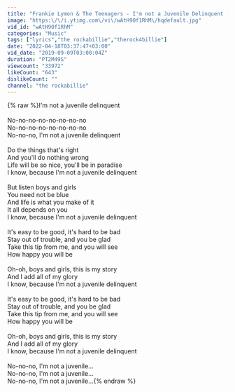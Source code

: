 ```yaml
---
title: "Frankie Lymon & The Teenagers - I'm not a Juvenile Delinquent (1956) - HD"
image: "https:\/\/i.ytimg.com\/vi\/wAtH90f1RhM\/hqdefault.jpg"
vid_id: "wAtH90f1RhM"
categories: "Music"
tags: ["lyrics","the rockabillie","therock4billie"]
date: "2022-04-18T03:37:47+03:00"
vid_date: "2019-09-09T03:00:04Z"
duration: "PT2M49S"
viewcount: "33972"
likeCount: "643"
dislikeCount: ""
channel: "the rockabillie"
---
```

{% raw %}I'm not a juvenile delinquent <br /><br />No-no-no-no-no-no-no-no <br />No-no-no-no-no-no-no-no <br />No-no-no, I'm not a juvenile delinquent <br /><br />Do the things that's right <br />And you'll do nothing wrong <br />Life will be so nice, you'll be in paradise <br />I know, because I'm not a juvenile delinquent<br /><br />But listen boys and girls <br />You need not be blue <br />And life is what you make of it <br />It all depends on you <br />I know, because I'm not a juvenile delinquent<br /><br />It's easy to be good, it's hard to be bad <br />Stay out of trouble, and you be glad <br />Take this tip from me, and you will see <br />How happy you will be <br /><br />Oh-oh, boys and girls, this is my story <br />And I add all of my glory <br />I know, because I'm not a juvenile delinquent<br /><br />It's easy to be good, it's hard to be bad <br />Stay out of trouble, and you be glad <br />Take this tip from me, and you will see <br />How happy you will be <br /><br />Oh-oh, boys and girls, this is my story <br />And I add all of my glory <br />I know, because I'm not a juvenile delinquent<br /><br />No-no-no, I'm not a juvenile…<br />No-no-no, I'm not a juvenile…<br />No-no-no, I'm not a juvenile…{% endraw %}
